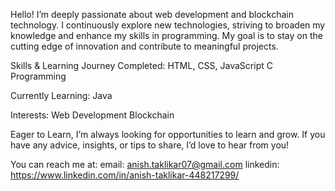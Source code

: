 Hello! I’m deeply passionate about web development and blockchain technology. I continuously explore new technologies, striving to broaden my knowledge and enhance my skills in programming. My goal is to stay on the cutting edge of innovation and contribute to meaningful projects.

Skills & Learning Journey
Completed:
HTML, CSS, JavaScript
C Programming

Currently Learning:
Java

Interests:
Web Development
Blockchain

Eager to Learn,
I’m always looking for opportunities to learn and grow. If you have any advice, insights, or tips to share, I’d love to hear from you!

You can reach me at:
email: anish.taklikar07@gmail.com
linkedin: https://www.linkedin.com/in/anish-taklikar-448217299/
